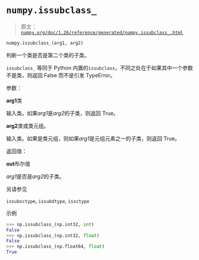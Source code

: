 # `numpy.issubclass_`

> 原文：[`numpy.org/doc/1.26/reference/generated/numpy.issubclass_.html`](https://numpy.org/doc/1.26/reference/generated/numpy.issubclass_.html)

```py
numpy.issubclass_(arg1, arg2)
```

判断一个类是否是第二个类的子类。

`issubclass_` 等同于 Python 内置的`issubclass`，不同之处在于如果其中一个参数不是类，则返回 False 而不是引发 TypeError。

参数：

**arg1**类

输入类。如果*arg1*是*arg2*的子类，则返回 True。

**arg2**类或类元组。

输入类。如果是类元组，则如果*arg1*是元组元素之一的子类，则返回 True。

返回值：

**out**布尔值

*arg1*是否是*arg2*的子类。

另请参见

`issubsctype`, `issubdtype`, `issctype`

示例

```py
>>> np.issubclass_(np.int32, int)
False
>>> np.issubclass_(np.int32, float)
False
>>> np.issubclass_(np.float64, float)
True 
```
